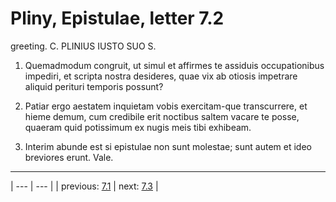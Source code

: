 # Pliny, Epistulae, letter 7.2

greeting. C. PLINIUS IUSTO SUO S.



1. Quemadmodum congruit, ut simul et affirmes te assiduis occupationibus impediri, et scripta nostra desideres, quae vix ab otiosis impetrare aliquid perituri temporis possunt?



2. Patiar ergo aestatem inquietam vobis exercitam-que transcurrere, et hieme demum, cum credibile erit noctibus saltem vacare te posse, quaeram quid potissimum ex nugis meis tibi exhibeam.



3. Interim abunde est si epistulae non sunt molestae; sunt autem et ideo breviores erunt. Vale.



---

| --- | --- |
| previous: [7.1](../7.1/) | next: [7.3](../7.3/) |